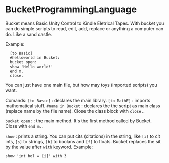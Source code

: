 # BucketProgrammingLanguage
Bucket means Basic Unity Control to Kindle Eletrical Tapes.
With bucket you can do simple scripts to read, edit, add, replace
or anything a computer can do. Like a sand castle.

Example:

      [to Basic]
      #helloworld in Bucket:
      bucket open:    
      show 'Hello world!'
      end m.
      close.

You can just have one main file, but how may toys (imported scripts)
you want.

Comands:
``[to Basic]`` : declares the main library.
``[to MathF]`` : imports mathematical stuff.
``#name in Bucket`` : declares the the script as main class (replace name
by the file name). Close the class block with ``close.``.

``bucket open:`` : the main method. It's the first method called by Bucket.
Close with ``end m.``.

``show`` : prints a string. You can put cits (citations) in the string, like
``[i]`` to cit ints, ``[s]`` to strings, ``[b]`` to boolans and ``[f]`` to
floats. Bucket replaces the sit by the value after ``with`` keyword. Example:

``
show 'int bol = [i]' with 3
``
